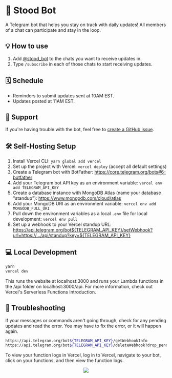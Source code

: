 # 🤖 Stood Bot

A Telegram bot that helps you stay on track with daily updates! All members of a chat can participate and stay in the loop.

## 💡 How to use
1. Add [@stood_bot](https://t.me/stood_bot) to the chats you want to receive updates in.
2. Type `/subscribe` in each of those chats to start receiving updates.

## 🗓️ Schedule
- Reminders to submit updates sent at 10AM EST.
- Updates posted at 11AM EST.

## 🔧 Support
If you're having trouble with the bot, feel free to [create a GitHub issue](https://github.com/alwaysbegrowing/telegram-standup-bot/issues/new/choose).

## 🛠️ Self-Hosting Setup
1. Install Vercel CLI: `yarn global add vercel`
2. Set up the project with Vercel: `vercel deploy` (accept all default settings)
3. Create a Telegram bot with BotFather: https://core.telegram.org/bots#6-botfather
4. Add your Telegram bot API key as an environment variable: `vercel env add TELEGRAM_API_KEY`
5. Create a database instance with MongoDB Atlas (name your database "standup"): https://www.mongodb.com/cloud/atlas
6. Add your MongoDB URI as an environment variable: `vercel env add MONGODB_FULL_URI`
7. Pull down the environment variables as a local `.env` file for local development: `vercel env pull`
8. Set up a webhook to your Vercel standup URL: https://api.telegram.org/bot${TELEGRAM_API_KEY}/setWebhook?url=https://.../api/standup?key=${TELEGRAM_API_KEY}

## 💻 Local Development
```bash
yarn
vercel dev
```

This runs the website at localhost:3000 and runs your Lambda functions in the /api folder on localhost:3000/api. For more information, check out Vercel's Serverless Functions Introduction.

## 🔎 Troubleshooting

If your messages or commands aren't going through, check for any pending updates and read the error. You may have to fix the error, or it will happen again.

```bash
https://api.telegram.org/bot${TELEGRAM_API_KEY}/getWebhookInfo
https://api.telegram.org/bot${TELEGRAM_API_KEY}/deleteWebhook?drop_pending_updates=true
```

To view your function logs in Vercel, log in to Vercel, navigate to your bot, click on your functions, and then view the function logs.

<center>
<a href="https://vercel.com?utm_source=alwaysbegrowing&utm_campaign=oss"><img src="https://www.datocms-assets.com/31049/1618983297-powered-by-vercel.svg"/></a>
</center>
